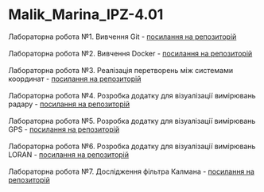 # Malik_Marina_IPZ-4.01

Лабораторна робота №1. Вивчення Git - [посилання на репозиторій](https://github.com/ravenousmoon/GitBasics) <br></br>
Лабораторна робота №2. Вивчення Docker - [посилання на репозиторій](https://github.com/ravenousmoon/DockerBasics) <br></br>
Лабораторна робота №3. Реалізація перетворень між системами координат - [посилання на репозиторій](https://github.com/ravenousmoon/TransformationsBetweenCoordinateSystems) <br></br>
Лабораторна робота №4. Розробка додатку для візуалізації вимірювань радару - [посилання на репозиторій](https://github.com/ravenousmoon/VisualizationofRadarMeasurements) <br></br>
Лабораторна робота №5. Розробка додатку для візуалізації вимірювань GPS - [посилання на репозиторій](https://github.com/ravenousmoon/VisualizationofGPSMeasurements) <br></br>
Лабораторна робота №6. Розробка додатку для візуалізації вимірювань LORAN - [посилання на репозиторій](https://github.com/ravenousmoon/VisualizationofLORANMeasurements) <br></br>
Лабораторна робота №7. Дослідження фільтра Калмана - [посилання на репозиторій](https://github.com/ravenousmoon/StudyoftheKalmanFilter)

